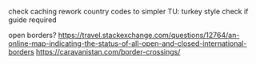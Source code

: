 check caching
rework country codes to simpler TU: turkey style
check if guide required

open borders?
https://travel.stackexchange.com/questions/12764/an-online-map-indicating-the-status-of-all-open-and-closed-international-borders
https://caravanistan.com/border-crossings/
